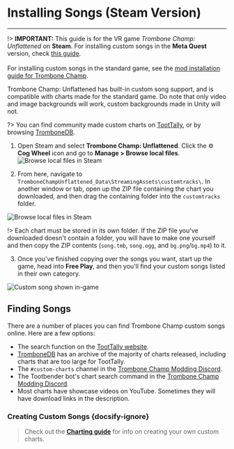 # Installing Songs (Steam Version)
---
!> **IMPORTANT:** This guide is for the VR game *Trombone Champ: Unflattened* on **Steam**. For installing custom songs in the **Meta Quest** version, check [this guide](installing-songs-steamvr).<br><br>For installing custom songs in the standard game, see the [mod installation guide for Trombone Champ](installing-r2modman).

Trombone Champ: Unflattened has built-in custom song support, and is compatible with charts made for the standard game. Do note that only video and image backgrounds will work, custom backgrounds made in Unity will not.

?> You can find community made custom charts on [TootTally](https://toottally.com/), or by browsing [TromboneDB](https://tc-mods.github.io/TromboneDB/).

1. Open Steam and select **Trombone Champ: Unflattened**. Click the ⚙️ **Cog Wheel** icon and go to **Manage > Browse local files**.
![Browse local files in Steam](../docs/files/vr/unflattenedsteam.png)

2. From here, navigate to `TromboneChampUnflattened_Data\StreamingAssets\customtracks\`. In another window or tab, open up the ZIP file containing the chart you downloaded, and then drag the containing folder into the `customtracks` folder.

![Browse local files in Steam](../docs/files/vr/copychartsteam.png)

!> Each chart must be stored in its own folder. If the ZIP file you've downloaded doesn't contain a folder, you will have to make one yourself and then copy the ZIP contents (`song.tmb`, `song.ogg`, and `bg.png`/`bg.mp4`) to it.

3. Once you've finished copying over the songs you want, start up the game, head into **Free Play**, and then you'll find your custom songs listed in their own category.

![Custom song shown in-game](../docs/files/vr/ingamesteam.png)

## Finding Songs

There are a number of places you can find Trombone Champ custom songs online. Here are a few options:
- The search function on the [TootTally website](https://toottally.com/search/).
- [TromboneDB](https://tc-mods.github.io/TromboneDB/) has an archive of the majority of charts released, including charts that are too large for TootTally.
- The `#custom-charts` channel in the [Trombone Champ Modding Discord](https://discord.gg/KVzKRsbetJ).
- The Tootbender bot's chart search command in the [Trombone Champ Modding Discord](https://discord.gg/KVzKRsbetJ).
- Most charts have showcase videos on YouTube. Sometimes they will have download links in the description.

### Creating Custom Songs {docsify-ignore}

> Check out the [**Charting guide**](creating-charts) for info on creating your own custom charts.
